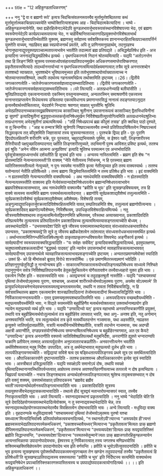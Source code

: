 +++
title = "12 अहिकुण्डलाधिकरणम्"

+++
ननु "द्वे वा व ब्रह्मणो रूपे' इत्यत्र चिदचित्संवलनरूपस्यैव मूर्त्तामूर्त्तशब्दिततया कथं मूर्त्तामूर्त्तात्मकाचित्प्रपञ्चस्येति भाष्योक्तिरित्याशङ्क्य आह - चिदचिदात्मकेत्यादिना । भाष्ये - अहिकुण्डलन्यायेनेति, यथा ह्यहेंरहित्वेनाऽभेदेऽपि कुण्डलभावर्जुभावरूपसंस्थानविशेषापत्त्या भेदः, एवं ब्रह्मणः स्वरूपेणाभेदेऽपि कार्यप्रपञ्चरूपापत्त्या भेदः, न चाहेर्विश्रान्तिसञ्चारणादिप्रयुक्त्तभोगविशेषलाभार्थं कुण्डलभावर्जुभावापत्तिर्भवतीति युक्त्तम्, ब्रह्मणस्तु सर्वज्ञस्य सर्वशक्त्तिकस्य ज्ञानानन्दरहिताचित्प्रपञ्चतापर्त्तिर्न युक्त्तेति वाच्यम्, नह्यहिवत् ब्रह्म स्वप्रयोजनार्थं प्रवर्तते, अपि तु प्राणिनामनुग्रहार्थम्, तदनुग्रहश्च भोगानुष्ठानाद्युपयुक्त्तप्रपञ्चात्मतापत्त्यभावेन भवतीति तदात्मतां ब्रह्म प्रतिपद्यते । अचिद्धर्मप्रतिषेध इति - अज इत्यादिना जननाद्यचिद्धमर्प्रतिषेध इत्यर्थः । पृथगधिकरणत्वे निदानं श्रोतव्यमित्यादि - यद्यपि "अतोऽनन्तेन तथा हि लिङ्ग'मिति सूत्रस्य परमसाध्योपसंहारत्वप्रतिपादनमुखेन अधिकरणसमाप्तेराविष्करणात् प्रकृतैतावत्त्वमित्यादेः तादर्थ्यानन्तर्याभ्यां न पृथगधिकरणत्वमित्यादेर्वक्ष्यमाणत्वात् तत्रैव सूत्रे अनन्तरशब्देन ततश्शब्दो व्याख्यातः, भूयश्शब्देन भूयिष्ठत्वमुच्यत इति ततोभूयश्शब्दयोर्व्याख्यातत्वाच्च न श्रोतव्यान्तरमवशिष्यते, तथापि तदर्थस्य गहनत्वमभिप्रेत्य तथोक्तमिति द्रष्टव्यम् ।।26।।द्वितीये जगत्कारणत्वेति - जातेर्जगत्कारणत्वसर्वज्ञत्वाद्यसम्भवादितिभावः ।।द्वितीये जगत्कारणत्वेति - जातेर्जगत्कारणत्वसर्वज्ञत्वाद्यसम्भवादितिभावः ।।परे त्वित्यादि - अतत्प्रधानेभ्याहि बलीयांसीति । श्रुतिप्रतिपाद्ययोः एकत्वनानात्वयोः एकस्मिन् वस्तुन्यसम्भवात्, अन्यतरस्मिन् समाश्रयणीये एकत्त्वस्य मानान्तराप्राप्तत्वेन विधेयत्वस्य उचिततया एकत्वविधानाय प्रमाणान्तरसिद्धं नानात्वं तदङ्गतयाऽनूद्यत इत्यस्यैवार्थस्योचितत्वात्, भेददर्शने निन्दायाः श्रवणात् साक्षात् भूयसीभिः श्रुतिभिः अभेदप्रतिपादनाच्चाकारवद्व्रह्मविषयाणाञ्च कासाञ्चित् श्रुतीनान् उपासनारूपत्वं कासाञ्चित् द्वैताभिधायिनीनां द्वा सुपर्णा' इत्यादिश्रुतीनां बुद्धयुपाध्यस्तकर्त्तृत्वनिषेधमुखेन निर्विशेषप्रतीत्युपयोगित्वमिति अतत्प्रधानभेदश्रुतिभ्यः तत्प्रधानानाम् अभेदश्रुतीनां प्राबल्यमित्यर्थः । "तर्हि निषेधप्रपञ्चं ब्रह्म कीदृशं तत्राह' इति क्वचित् पाठो दृश्यते, स तु चिन्तनीयः । "आह च तन्मात्र'मिति सूत्रेणापि निष्प्रपञ्चत्वस्यैव तन्मते प्रतिपिपादयिषितत्वेन निष्प्रपञ्चत्वं सिद्धवत्कृत्य तत् कीदृशमिति जिज्ञासायां तस्य सूत्रस्यानवतारात् । पुरश्चक्रे द्विपद इति - पुरः पुराणि द्विपदोपलक्षितानि शरीराणि चक्रे, पुरः पुरस्तात्, चक्षुराद्यभिव्यक्त्तेः पूर्वमेव, स ईश्वरः पक्षी, लिङ्गशरीरस्य तैत्तिरीयादौ पक्षपुच्छादिसम्पादनात् पक्षीति लिङ्गशरीरमुच्यते, तदभिमानी पुरुष आविशत् प्रविष्ट इत्यर्थः, ततश्च इयं श्रुतिः "अनेन जीवेन आत्मना अनुप्रविश्य' इत्यादि श्रुतिश्च परमात्मन एव अन्तर्भावादिति पूर्वसूत्रोक्तमुपाध्यन्तर्भावं दर्शयतीति हि सूत्रार्थ इति भावः । अन्यस्य नास्तित्वमिति - ब्रह्मण इति शेषः "न ह्येतस्मादिति नेत्यन्यत्परमस्ती'ति वाक्यम् "नेति नेतीत्यस्य निर्वचनम्, न हि एतस्मात् ब्रह्मणः व्यतिरिक्त्तमस्तीत्यतो नेत्युच्यते, न पुनः स्वयमेव नास्तीति कृत्वा नेतीत्युच्यत इति तस्य वाक्यस्यार्थः । ततश्च यतोन्यत्परं नेतीति प्रतिषिध्यते । तस्य ब्रह्मणः सिद्धमेवास्तित्वमिति न तस्य प्रतिषेध इति भावः । इदं वाक्यमिति - न ह्यतस्मादिति नेत्यन्यत्परमिति वाक्यमित्यर्थः । अथ नामधेयमिति वाक्यविषयमिति - न ह्येतस्मादिति नेत्यन्यत्परमस्तीति वाक्यस्य इति नेत्येवंरूपान्यादेशनिषेधपरत्वेन ब्रह्मान्यनिषेधपरत्वाभावेन ब्रह्मपरिशेषकत्वासम्भवात्, अथ नामधेयमिति वाक्यस्यैव "ब्रवीति च भूयः' इति सूत्रखण्डविषयत्वम्, तत्र हि वाक्ये सत्यस्य सत्यमिति ब्रह्मणः परमार्थसत्यत्वावेदनात् । ब्रह्मणोपि सूर्यप्रकाशाद्यवैशेष्यं तत्तुल्यत्वमिति - सूर्यप्रकाशादेरवैशेष्यं सूर्यप्रकाशाद्यवैशेष्यम् अवैशेष्यम्- विशेषरहि तत्वम्, अङ्गुल्याद्युपाधिकृतर्जुवक्रत्वादिविशेषरहितत्वमिति यावत्,सम्प्रतिपन्नमिति शेषः, तत्तुल्यत्वं ब्रह्मणोपीत्यन्वयः । सूर्यप्रकाशादिवत् ब्रह्मणोऽप्यवैशेष्यम्; निविर्शेषत्वम्, उपाधिकृतविशेषराहित्यमित्यर्थः । नतु सौत्रस्यावैशेष्यशब्दस्य तत्तुल्यत्वमित्येतद्विवरणमिति भ्रमितव्यम्, परैस्तथा अव्याख्यानात्, प्रकाशादिवदिति वतिप्रत्ययेनैव तुल्यत्वस्य प्रतिपादितत्वेन प्रकाशादिवच्च तुल्यत्वमित्यस्यासङ्गतत्वाच्चेति बोध्यम् । अवस्थाभेदादिति - "उभयव्यपदेशा'दिति सूत्रे जीवस्य परमात्मावस्थाभेदत्वात् संराध्यसंराधकभावाविरोध उपन्यस्तः, "प्रकाशाश्रयवद्वे'ति सूत्रे तु जीवस्य ब्रह्मैकदेशत्वेन तदंशत्वात् संराध्यसरोधकभावस्समर्थित इत्यर्थः । अर्थान्तरत्वामितिगन्धविधितन्निषेधश्रुत्योः प्राकृताप्राकृतगन्धविषयत्वेत विषयभेदः अङ्गीकार्य इत्यर्थः ।सार्वज्ञ्यादीनां स्वरूपपरवाक्यसिद्धत्वादिति - "यः सर्वज्ञः सर्ववित्' इत्यादिवाक्यसिद्धत्वादित्यर्थः, इदमुपलक्षणम्, चतुष्पात्वषोडशकलत्वादीनां "बुद्ध्यर्थः पादवत्' इति न्यायेन उपासनार्थानां व्यावहारिकसत्यत्वाभाववत् सार्वज्ञ्यादीनाम् उपासनार्थत्वे व्यावहारिकसत्यत्वाभावप्रसङ्गाच्चेति द्रष्टव्यम् । अन्यतराप्रमाण्यमेवोक्तं स्यादिति - उक्त्तं हि- को हि मीमांसको ब्रूयात् विरोधे शास्त्रयोर्मिथः । एकं प्रमाणमितरस्त्वप्रमाणं भवेदिति । प्रतिज्ञानुगुणहेतुसिद्धौ तु नान्योन्यश्रय इति - साकारत्वनिराकारत्वरूपोभयलिङ्गत्वप्रतिषेधस्य साध्यत्वे निश्चिते तदानुगुण्येन सर्वत्र निर्विशेषप्रतिपादनस्यैव हेतूकर्तुमुचितत्वेन योगैयतावशेन तस्यैवाध्यहारो युक्त्त इति भावः । एकत्वेन निर्देश इति - सदसत्त्ववदिति भावः । अतद्वचनत्वं च तदुदाहृतश्रुतौ नास्तीति - यद्यपि "यश्चायमस्यां पृथिव्यां तेजोमयोऽमृतमयः पुराणः, यश्चायम्, अध्यात्मं शारीरस्तेजोमयोऽमृतमयः पुराणः, अयमेव सोऽयमात्मे' ति प्रत्युपाधिभेदवचनेनाभेदवचनत्वरूपमतद्वचनतत्वमस्त्येव, तथापि न तावता निर्विशेषत्वसिद्धिः, न हि सर्वत्रावस्थितस्य ब्रह्मणः एकत्वमात्रेण शास्त्रप्रतिपादितानां तेजोमयत्वादीनां मिथ्यात्वसिद्धिरिति भावः । निर्विकारत्वानन्दरूपत्वेति - एतत् द्वयमप्यमृतमयशब्दफलितमिति भावः । अरूपवदित्यत्र वच्छब्दवैयर्थ्यमिति - मतुप्प्रत्ययवैयर्थ्यमिति भावः, न विद्यते रूपमस्येति बहुव्रीहिणैव मत्वर्थस्योक्तत्वात् उक्त्तार्थानामप्रयोग इति न्यायेन मतुप्प्रत्ययो व्यर्थ इति भावः । यद्यपि "उगवादिभ्यो यत्' इत्यत्र महाभाष्ये अनरवन्तिचक्राणीति प्रयुक्त्तं, तथापि यत्र बहुव्रीहिमत्वर्थयोःतुल्यार्थत्वं तत्र बहुव्रीहिरेव लाघवात् भवति, यथा अगुः- अनश्व इति, नतु अगोमान् अनश्ववानिति भवति, यत्र त्वतुल्यार्थत्वं तत्र कृते मत्वर्थीयतदन्तेन नञ्समासः, यथा अहस्तीति, नह्यहस्त इत्युक्त्ते जातिपर्युदासप्रतीतिः, यत्रापि मत्वर्थीयेनार्थविशेषप्रतीतिः, यत्रापि तदन्तेन नञ्समासः, यथ अदण्डी अक्षत्री अवाग्मीति, दण्डछत्रसंयोगनिषेधस्य सम्यग्भाषितत्वनिषेधस्य च बहुव्रीहेरनवगमात्, अत एव कैयटे "उगवादिभ्यः' इत्यत्र अनराणीति वक्त्तव्ये जातिविशेषप्रतिपत्यर्थो मतुबनिर्देशः, अनराणीति ह्युक्त्ते भग्नाराण्यपि चक्राणि प्रतीयेरन् तस्मात् अरवत्पर्युदासेन अनुपजातारचक्रप्रतीतिः- अनवरन्तीत्यनेन भवतीति अर्थविशेषसत्वात् मतुब् निर्देशः उपपादितः, अत्र तु अर्थभेदाभावात् मतुप्प्रत्ययो दुर्लभ इति भावः । तात्पर्यलिङ्गावगमाच्चेति - सद्विद्यायां सविशे षत्व एव षड्विधतात्पर्यलिङ्गस्य प्रथमे सूत्र एव समर्थितत्वादिति भावः । औपाधिकाकारयोगे दृष्टान्तत्वादिति - ततश्च प्रकाशवच्च औपाधिकाकारयोग इत्येव सूत्रं स्यादिति भावः । आस्त्रीबालं प्रसिद्धत्वादिति - यद्यपि स्वपक्षेऽपि समानोऽयं दोषः, तथापि स्वपक्षे पृथिव्यादिस्थानानवस्थितिपर्यन्तत्वात् आक्षेपस्य तस्यच अवश्यपरिहरणीयत्वाच्च तत्परत्वे न दोष इत्यभिप्रायः । चिह्नपर्यां यत्वाच्चेति - नचात्र लिङ्गशब्दस्य अन्यार्थदर्शनरूपलिङ्गपरत्वात् श्रुतेश्च तादृक्त्वसम्भवात् न दोष इति वक्त्तुं शक्यम्, उक्त्तार्थसाक्षात् प्रतिपादकस्य "ब्रह्मवेद ब्रह्मैव भवती'त्यस्यार्न्यार्थदर्शनरूपलिङ्गत्वाभावादिति भावः । प्रकाशादिवदिति सूत्रस्य तत्प्रयुक्त्तजीवभेदव्युदासकत्वाभावादिति - तथात्वे हीदं सूत्रद्वयं मतान्तरोपन्यासपरं स्यात्, तस्यैव निराकृतत्वादिति भावः । अपरे त्वित्यादि - स्वाप्नाद्यवस्थानां प्रकृतत्वादिति । ननु भाष्ये "भेदादिति चेति'ति सूत्रे देवादिदेहयोगरूपावस्थाभेदादित्येवोक्तम्, न तु स्वप्नाद्यवस्थाभेदादिति चेन्न, तत्र स्वप्नाद्यवस्थदेहयोगरूपावस्थाभेदस्यैव विवक्षितत्वेन दोषाभावादिति भावः । अन्ये त्वित्यादि - मधुविद्या वाक्य इति । वृहदारण्यके मधुविद्यावाक्ये "यश्चायमस्यां पृथिव्यां तेजोमयोऽमृतमयः पुरुषो यश्चा यमध्यात्म'मित्यादिभिर्वाक्यैः प्रतिपर्यायमेकत्ववचनादित्यर्थः, "न स्थानतोऽपी'त्यारभ्य "अरूपवदेव ही'त्यन्तं ब्रह्मस्वरूपाभेदप्रतिपादनपरमेकमधिकरणं, "प्रकाशवच्चावैयथ्यर्'मित्यारभ्य "प्रकृतैतावत्व'मित्यतः प्राक् ब्रह्मणो दीप्तिमत्ताप्रतिपादनपरमेकमधिकरणं, "प्रकृतैतावत्व'मित्यारभ्य "उभयव्यपदेशा'दित्यतः प्राक् रूपद्वयातिरिक्त्तं ब्रह्मेति सिद्धान्तयन्ति, "उभयव्यपदेशा'दित्यारभ्य "परमतस्सेतून्माने'त्यतः प्राक् ब्रह्मजगतोरहिकुण्हलन्यायेन अत्यन्ताभिन्नतया उपादानोपादेयभावः, ईश्वरस्य तु निर्विकारत्वात् तस्य जगतश्च मणिप्रभयोरिव शक्त्तिमच्छक्त्तिविक्षेपरूपेण उपादानोपादेय भाव इति वर्णयन्ति । व्रवीति च भूयोऽपीत्युपपादनादिति । व्रवीति च भूय इत्यस्य सूत्रखण्हस्य पूवोर्क्त्तार्थोपपादकत्वमभ्युपगच्छता तेन खण्डेन तदुपपादनार्हं तस्यैव "प्रकृतैतावत्वं हि प्रतिषेधती'ति सूत्रखण्हऽप्रतिपाद्यत्वस्य वक्त्तव्यतया "व्रवीति च भूय' इति निर्दिष्टस्य सत्यमिति वाक्यार्थस्य रूपद्वयनिषेधेन प्रपञ्चातिरिक्त्तकारणरूपास्तित्वस्य च उपपाद्योपपादकत्वायोगादित्यर्थः ।। ।। इति अहिकुण्डलाधिकरणं ।।